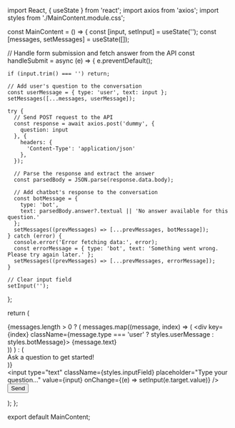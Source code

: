 import React, { useState } from 'react';
import axios from 'axios';
import styles from './MainContent.module.css';

const MainContent = () => {
  const [input, setInput] = useState('');
  const [messages, setMessages] = useState([]);

  // Handle form submission and fetch answer from the API
  const handleSubmit = async (e) => {
    e.preventDefault();
    
    if (input.trim() === '') return;

    // Add user's question to the conversation
    const userMessage = { type: 'user', text: input };
    setMessages([...messages, userMessage]);

    try {
      // Send POST request to the API
      const response = await axios.post('dummy', {
        question: input
      }, {
        headers: {
          'Content-Type': 'application/json'
        },
      });

      // Parse the response and extract the answer
      const parsedBody = JSON.parse(response.data.body);

      // Add chatbot's response to the conversation
      const botMessage = {
        type: 'bot',
        text: parsedBody.answer?.textual || 'No answer available for this question.'
      };
      setMessages((prevMessages) => [...prevMessages, botMessage]);
    } catch (error) {
      console.error('Error fetching data:', error);
      const errorMessage = { type: 'bot', text: 'Something went wrong. Please try again later.' };
      setMessages((prevMessages) => [...prevMessages, errorMessage]);
    }

    // Clear input field
    setInput('');
  };

  return (
    <div className={styles.chatbotContainer}>
      <div className={styles.chatWindow}>
        {messages.length > 0 ? (
          messages.map((message, index) => (
            <div key={index} className={message.type === 'user' ? styles.userMessage : styles.botMessage}>
              {message.text}
            </div>
          ))
        ) : (
          <div className={styles.emptyChat}>Ask a question to get started!</div>
        )}
      </div>
      <form onSubmit={handleSubmit} className={styles.inputForm}>
        <input
          type="text"
          className={styles.inputField}
          placeholder="Type your question..."
          value={input}
          onChange={(e) => setInput(e.target.value)}
        />
        <button type="submit" className={styles.sendButton}>Send</button>
      </form>
    </div>
  );
};

export default MainContent;

